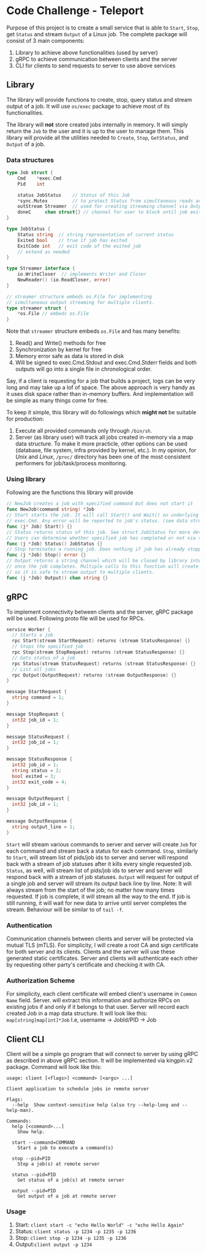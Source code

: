 

# Code Challenge - Teleport

Purpose of this project is to create a small service that is able to `Start`, `Stop`, get `Status` and stream `Output` of a Linux job. The complete package will consist of 3 main components:  
1. Library to achieve above functionalities (used by server)  
1. gRPC to achieve communication between clients and the server 
1. CLI for clients to send requests to server to use above services


## Library
The library will provide functions to create, stop, query status and stream output of a job. It will use `os/exec` package to achieve most of its functionalities.

The library will **not** store created jobs internally in memory. It will simply return the `Job` to the user and it is up to the user to manage them. This library will provide all the utilities needed to `Create`, `Stop`, `GetStatus`, and `Output` of a job.

### Data structures
```go
type Job struct {
	Cmd    *exec.Cmd
	Pid    int

	status JobStatus	// Status of this Job
	*sync.Mutex			// to protect Status from simultaneous reads and writes
	outStream Streamer	// used for creating streaming channel via Output()
	doneC     chan struct{} // channel for user to block until job exits
}

type JobStatus {
	Status string  // string representation of current status
	Exited bool    // true if job has exited
	ExitCode int   // exit code of the exited job
	// extend as needed
}

type Streamer interface {
	io.WriteCloser	// implements Writer and Closer
	NewReader() (io.ReadCloser, error)
}

// streamer structure embeds os.File for implementing
// simultaneous output streaming for multiple clients.
type streamer struct {
	*os.File // embeds os.File
}

```
  Note that `streamer` structure embeds `os.File` and has many benefits:
  1. Read() and Write() methods for free
  2. Synchronization by kernel for free
  3. Memory error safe as data is stored in disk
  4. Will be signed to exec.Cmd.Stdout and exec.Cmd.Stderr fields and both outputs will go into a single file in chronological order.

Say, if a client is requesting for a job that builds a project, logs can be very long and may take up a lof of space. The above approach is very handy as it uses disk space rather than in-memory buffers. And implementation will be simple as many things come for free.

  
  To keep it simple, this library will do followings which **might not** be suitable for production:
1. Execute all provided commands only through `/bin/sh`.
2. Server (as library user) will track all jobs created in-memory via a map data structure. To make it more practicle, other options can be used (database, file system, infra provided by kernel, etc.). In my opinion, for *Unix* and *Linux*, `/proc/` directory has been one of the most consistent performers for job/task/process monitoring.

### Using library
Following are the functions this library will provide
```go
// NewJob creates a job with specified command but does not start it
func NewJob(command string) *Job
// Start starts the job. It will call Start() and Wait() on underlying
// exec.Cmd. Any error will be reported to job's status. (see data structures)
func (j* Job) Start() {}
// Status returns status of this job. See struct JobStatus for more details
// Users can determine whether specified job has completed or not via this function
func (j *Job) Status() JobStatus {}
// Stop terminates a running job. Does nothing if job has already stopped.
func (j *Job) Stop() error {}
// Output returns a string channel which will be closed by library internally
// once the job completes. Multiple calls to this function will create separate channels
// so it is safe to stream output to multiple clients.
func (j *Job) Output() chan string {}
```

## gRPC
To implement connectivity between clients and the server, gRPC package will be used.
Following proto file will be used for RPCs.
```go
service Worker {
  // Starts a job
  rpc Start(stream StartRequest) returns (stream StatusResponse) {}
  // Stops the specified job
  rpc Stop(stream StopRequest) returns (stream StatusResponse) {}
  // Gets status of a job
  rpc Status(stream StatusRequest) returns (stream StatusResponse) {}
  // List all jobs
  rpc Output(OutputRequest) returns (stream OutputResponse) {}
}

message StartRequest {
  string command = 1;
}

message StopRequest {
  int32 job_id = 1;
}

message StatusRequest {
  int32 job_id = 1;
}

message StatusResponse {
  int32 job_id = 1;
  string status = 2;
  bool exited = 3;
  int32 exit_code = 4;
}

message OutputRequest {
  int32 job_id = 1;
}

message OutputResponse {
  string output_line = 1;
}
```
`Start` will stream various commands to server and server will create `Job` for each command and stream back a status for each command.
`Stop`, similarly to `Start`, will stream list of pids/job ids to server and server will respond back with a stream of job statuses after it kills every single requested job.
`Status`, as well, will stream list of pids/job ids to server and server will respond back with a stream of job statuses.
`Output` will request for output of a single job and server will stream its output back line by line.
Note: It will always stream from the start of the job; no matter how many times requested. If job is complete, it will stream all the way to the end. If job is still running, it will wait for new data to arrive until server completes the stream. Behaviour will be similar to of `tail -f`.


### Authentication
Communication channels between clients and server will be protected via mutual TLS (mTLS). For simplicity, I will create a root CA and sign certificate for both server and its clients. Clients and the server will use these generated static certificates. Server and clients will authenticate each other by requesting other party's certificate and checking it with CA.

### Authorization Scheme
For simplicity, each client certificate will embed client's username in `Common Name` field. Server. will extract this information and authorize RPCs on existing jobs if and only if it belongs to that user.
Server will record each created Job in a map data structure. It will look like this:
`map[string]map[int]*Job`
I.e, username -> JobId/PID -> Job

## Client CLI
Client will be a simple go program that will connect to server by using gRPC as described in above gRPC section. It will be implemented via kingpin.v2 package.
Command will look like this:
```
usage: client [<flags>] <command> [<args> ...]

Client application to schedule jobs in remote server

Flags:
  --help  Show context-sensitive help (also try --help-long and --help-man).

Commands:
  help [<command>...]
    Show help.

  start --command=COMMAND
    Start a job to execute a command(s)

  stop --pid=PID
    Stop a job(s) at remote server

  status --pid=PID
    Get status of a job(s) at remote server

  output --pid=PID
    Get output of a job at remote server

```

### Usage
1. Start:	 `client start -c "echo Hello World" -c "echo Hello Again"`
2. Status: `client status -p 1234 -p 1235 -p 1236`
3. Stop:    `client stop -p 1234 -p 1235 -p 1236`
4. Output:`client output -p 1234`
